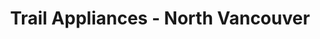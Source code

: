 ---
title: "Trail Appliances - North Vancouver"
url: /north-vancouver/trail-appliances-north-vancouver/
shop: appliance
---